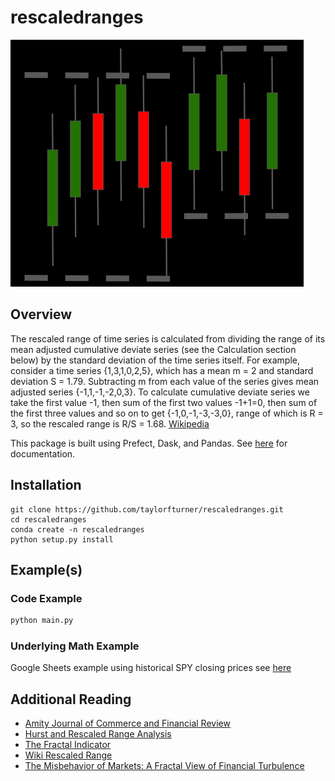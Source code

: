 # rescaledranges
![logo](logo.jpg?raw=true "Rescaled Ranges")

## Overview 
The rescaled range of time series is calculated from dividing the range of its mean adjusted cumulative deviate series (see the Calculation section below) by the standard deviation of the time series itself. For example, consider a time series {1,3,1,0,2,5}, which has a mean m = 2 and standard deviation S = 1.79. Subtracting m from each value of the series gives mean adjusted series {-1,1,-1,-2,0,3}. To calculate cumulative deviate series we take the first value -1, then sum of the first two values -1+1=0, then sum of the first three values and so on to get {-1,0,-1,-3,-3,0}, range of which is R = 3, so the rescaled range is R/S = 1.68. [Wikipedia](https://en.wikipedia.org/wiki/Rescaled_range)

This package is built using Prefect, Dask, and Pandas. See [here]() for documentation.

## Installation
```shell
git clone https://github.com/taylorfturner/rescaledranges.git
cd rescaledranges
conda create -n rescaledranges
python setup.py install
```

## Example(s)

### Code Example
```python
python main.py
```

### Underlying Math Example
Google Sheets example using historical SPY closing prices see [here](https://docs.google.com/spreadsheets/d/1m0QqMo1E06Z1qbD-f6f8_-NZHYHQfwiHyiS9w27y0H4/edit#gid=1966444318)


## Additional Reading
- [Amity Journal of Commerce and Financial Review](https://amity.edu/UserFiles/ajcfr/4d1cHurst%20Exponent%20as%20an%20Indicator%20of%20Market%20Efficiency%20An%20empirical%20study%20of%20the%20stock%20prices%20of%20Amazon.com.pdf)
- [Hurst and Rescaled Range Analysis](http://sfb649.wiwi.hu-berlin.de/fedc_homepage/xplore/tutorials/xfghtmlnode99.html)
- [The Fractal Indicator](https://medium.com/swlh/the-fractal-indicator-detecting-tops-bottoms-in-markets-1d8aac0269e8)
- [Wiki Rescaled Range](https://en.wikipedia.org/wiki/Rescaled_range)
- [The Misbehavior of Markets: A Fractal View of Financial Turbulence](https://www.amazon.com/Misbehavior-Markets-Fractal-Financial-Turbulence/dp/0465043577/ref=sr_1_2?dchild=1&keywords=mandelbrot&qid=1611854283&sr=8-2)